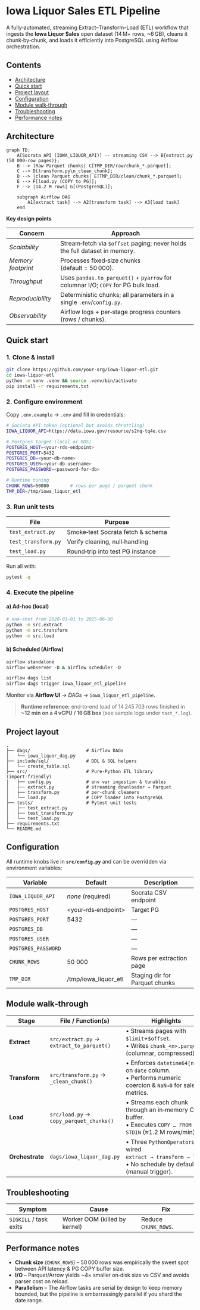 # Iowa Liquor Sales ETL Pipeline

A fully‑automated, streaming Extract–Transform–Load (ETL) workflow that ingests the **Iowa Liquor Sales** open dataset (14 M+ rows, \~6 GB), cleans it chunk‑by‑chunk, and loads it efficiently into PostgreSQL using Airflow orchestration.

## Contents

- [Architecture](#architecture)
- [Quick start](#quick-start)
- [Project layout](#project-layout)
- [Configuration](#configuration)
- [Module walk‑through](#module-walk-through)
- [Troubleshooting](#troubleshooting)
- [Performance notes](#performance-notes)

## Architecture

```mermaid
graph TD;
    A[Socrata API (IOWA_LIQUOR_API)] -- streaming CSV --> B{extract.py (50 000‑row pages)};
    B --> |Raw Parquet chunks| C[TMP_DIR/raw/chunk_*.parquet];
    C --> D[transform.py\n_clean_chunk];
    D --> |clean Parquet chunks| E[TMP_DIR/clean/chunk_*.parquet];
    E --> F[load.py (COPY to PG)];
    F --> |14.2 M rows| G[(PostgreSQL)];

    subgraph Airflow DAG
        A1[extract task] --> A2[transform task] --> A3[load task]
    end

```

**Key design points**

| Concern            | Approach                                                                          |
| ------------------ | --------------------------------------------------------------------------------- |
| _Scalability_      | Stream‐fetch via `$offset` paging; never holds the full dataset in memory.        |
| _Memory footprint_ | Processes fixed‑size chunks (default = 50 000).                                   |
| _Throughput_       | Uses `pandas.to_parquet()` + `pyarrow` for columnar I/O; `COPY` for PG bulk load. |
| _Reproducibility_  | Deterministic chunks; all parameters in a single `.env`/`config.py`.              |
| _Observability_    | Airflow logs + per‑stage progress counters (rows / chunks).                       |

## Quick start

### 1. Clone & install

```bash
git clone https://github.com/your‑org/iowa‑liquor‑etl.git
cd iowa‑liquor‑etl
python -m venv .venv && source .venv/bin/activate
pip install -r requirements.txt
```

### 2. Configure environment

Copy `.env.example` → `.env` and fill in credentials:

```bash
# Sociata API token (optional but avoids throttling)
IOWA_LIQUOR_API=https://data.iowa.gov/resource/s2nq‑tq4e.csv

# Postgres target (local or RDS)
POSTGRES_HOST=<your‑rds‑endpoint>
POSTGRES_PORT=5432
POSTGRES_DB=<your-db-name>
POSTGRES_USER=<your-db-username>
POSTGRES_PASSWORD=<password-for-db>

# Runtime tuning
CHUNK_ROWS=50000        # rows per page / parquet chunk
TMP_DIR=/tmp/iowa_liquor_etl
```

### 3. Run unit tests

| File                | Purpose                           |
| ------------------- | --------------------------------- |
| `test_extract.py`   | Smoke‑test Socrata fetch & schema |
| `test_transform.py` | Verify cleaning, null‑handling    |
| `test_load.py`      | Round‑trip into test PG instance  |

Run all with:

```bash
pytest -q
```

### 4. Execute the pipeline

#### a) **Ad‑hoc (local)**

```bash
# one‑shot from 2020‑01‑01 to 2025‑06‑30
python -m src.extract
python -m src.transform
python -m src.load
```

#### b) **Scheduled (Airflow)**

```bash
airflow standalone
airflow webserver ‑D & airflow scheduler ‑D

airflow dags list
airflow dags trigger iowa_liquor_etl_pipeline
```

Monitor via **Airflow UI** → _DAGs_ → `iowa_liquor_etl_pipeline`.

> **Runtime reference:** end‑to‑end load of 14 245 703 rows finished in **\~12 min on a 4 vCPU / 16 GB box** (see sample logs under `tast_*.log`).

## Project layout

```
.
├── dags/                     # Airflow DAGs
│   └── iowa_liquor_dag.py
├── include/sql/              # DDL & SQL helpers
│   └── create_table.sql
├── src/                      # Pure‑Python ETL library (import‑friendly)
│   ├── config.py             # env var ingestion & tunables
│   ├── extract.py            # streaming downloader → Parquet
│   ├── transform.py          # per‑chunk cleaners
│   └── load.py               # COPY loader into PostgreSQL
├── tests/                    # Pytest unit tests
│   ├── test_extract.py
│   ├── test_transform.py
│   └── test_load.py
├── requirements.txt
└── README.md
```

## Configuration

All runtime knobs live in **`src/config.py`** and can be overridden via environment variables:

| Variable            | Default              | Description                    |
| ------------------- | -------------------- | ------------------------------ |
| `IOWA_LIQUOR_API`   | _none_ (required)    | Socrata CSV endpoint           |
| `POSTGRES_HOST`     | <your‑rds‑endpoint>  | Target PG                      |
| `POSTGRES_PORT`     | 5432                 | —                              |
| `POSTGRES_DB`       | <your-db-name>       | —                              |
| `POSTGRES_USER`     | <your-db-username>   | —                              |
| `POSTGRES_PASSWORD` | <password-for-db>    | —                              |
| `CHUNK_ROWS`        | 50 000               | Rows per extraction page       |
| `TMP_DIR`           | /tmp/iowa_liquor_etl | Staging dir for Parquet chunks |

## Module walk‑through

| Stage           | File / Function(s)                        | Highlights                                                                                                  |
| --------------- | ----------------------------------------- | ----------------------------------------------------------------------------------------------------------- |
| **Extract**     | `src/extract.py` → `extract_to_parquet()` | • Streams pages with `$limit`+`$offset`.<br>• Writes `chunk_<n>.parquet` (columnar, compressed).            |
| **Transform**   | `src/transform.py` → `_clean_chunk()`     | • Enforces `datetime64[ns]` on `date` column.<br>• Performs numeric coercion & `NaN→0` for sales metrics.   |
| **Load**        | `src/load.py` → `copy_parquet_chunks()`   | • Streams each chunk through an in‑memory CSV buffer.<br>• Executes `COPY … FROM STDIN` (≈1.2 M rows/min).  |
| **Orchestrate** | `dags/iowa_liquor_dag.py`                 | • Three `PythonOperator`s wired `extract → transform → load`.<br>• No schedule by default (manual trigger). |

## Troubleshooting

| Symptom                | Cause                         | Fix                  |
| ---------------------- | ----------------------------- | -------------------- |
| `SIGKILL` / task exits | Worker OOM (killed by kernel) | Reduce `CHUNK_ROWS`. |

## Performance notes

- **Chunk size** (`CHUNK_ROWS`) – 50 000 rows was empirically the sweet spot between API latency & PG COPY buffer size.
- **I/O** – Parquet/Arrow yields \~4× smaller on‑disk size vs CSV and avoids parser cost on reload.
- **Parallelism** – The Airflow tasks are serial by design to keep memory bounded, but the pipeline is embarrassingly parallel if you shard the date range.
